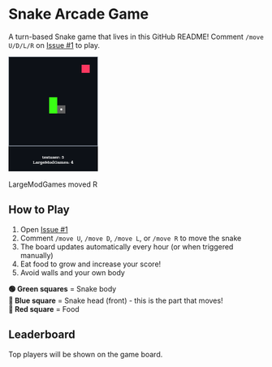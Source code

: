 # Snake Arcade Game

A turn-based Snake game that lives in this GitHub README! Comment `/move U/D/L/R` on [Issue #1](../../issues/1) to play.

<!-- SNAKE-BOARD-START -->
<img src="snake-board.png?raw=true" alt="Snake Board">

LargeModGames moved R
<!-- SNAKE-BOARD-END -->

## How to Play

1. Open [Issue #1](../../issues/1)
2. Comment `/move U`, `/move D`, `/move L`, or `/move R` to move the snake
3. The board updates automatically every hour (or when triggered manually)
4. Eat food to grow and increase your score!
5. Avoid walls and your own body

**🟢 Green squares** = Snake body  
**🔵 Blue square** = Snake head (front) - this is the part that moves!  
**🔴 Red square** = Food

## Leaderboard

Top players will be shown on the game board.
